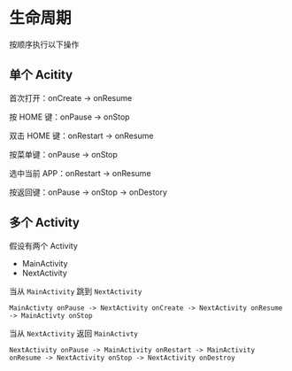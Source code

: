 # 生命周期

按顺序执行以下操作

## 单个 Acitity

首次打开：onCreate -> onResume

按 HOME 键：onPause -> onStop

双击 HOME 键：onRestart -> onResume

按菜单键：onPause -> onStop

选中当前 APP：onRestart -> onResume

按返回键：onPause -> onStop -> onDestory

## 多个 Activity

假设有两个 Activity

* MainActivity
* NextActivity

当从 `MainActivity` 跳到 `NextActivity`

    MainActivty onPause -> NextActivity onCreate -> NextActivity onResume -> MainActivty onStop


当从 `NextActivity` 返回 `MainActivty`

    NextActivity onPause -> MainActivity onRestart -> MainActivity onResume -> NextActivity onStop -> NextActivity onDestroy